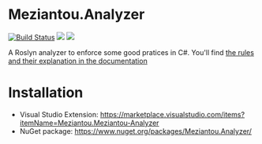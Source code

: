 # Meziantou.Analyzer

[![Build Status](https://dev.azure.com/meziantou/GitHub%20projects/_apis/build/status/meziantou.Meziantou.Analyzer?branchName=master)](https://dev.azure.com/meziantou/GitHub%20projects/_build/latest?definitionId=43&branchName=master)
[![](https://img.shields.io/visual-studio-marketplace/v/Meziantou.Meziantou-Analyzer.svg?label=vsix)](https://marketplace.visualstudio.com/items?itemName=Meziantou.Meziantou-Analyzer)
[![](https://img.shields.io/nuget/v/Meziantou.Analyzer.svg)](https://www.nuget.org/packages/Meziantou.Analyzer/)

A Roslyn analyzer to enforce some good pratices in C#. You'll find [the rules and their explanation in the documentation](https://github.com/meziantou/Meziantou.Analyzer/tree/master/docs/Rules)

# Installation

- Visual Studio Extension: <https://marketplace.visualstudio.com/items?itemName=Meziantou.Meziantou-Analyzer>
- NuGet package: https://www.nuget.org/packages/Meziantou.Analyzer/
